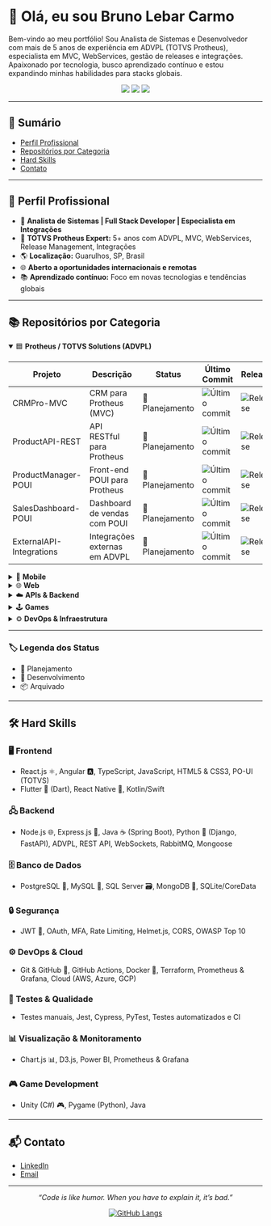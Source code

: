 # 👋 Olá, eu sou Bruno Lebar Carmo

Bem-vindo ao meu portfólio! Sou Analista de Sistemas e Desenvolvedor com mais de 5 anos de experiência em ADVPL (TOTVS Protheus), especialista em MVC, WebServices, gestão de releases e integrações. Apaixonado por tecnologia, busco aprendizado contínuo e estou expandindo minhas habilidades para stacks globais.

<p align="center">
  <a href="https://www.linkedin.com/in/bruno-lebar-carmo/"><img src="https://img.shields.io/badge/-LinkedIn-blue?style=flat-square&logo=Linkedin&logoColor=white" /></a>
  <a href="mailto:brunolebarcarmo@gmail.com"><img src="https://img.shields.io/badge/-Gmail-c14438?style=flat-square&logo=Gmail&logoColor=white" /></a>
  <a href="https://github.com/Bruno-Lebar-DEV"><img src="https://img.shields.io/github/followers/Bruno-Lebar-DEV?label=follow&style=social" /></a>
</p>

---

## 📑 Sumário
- [Perfil Profissional](#perfil-profissional)
- [Repositórios por Categoria](#repositórios-por-categoria)
- [Hard Skills](#hard-skills)
- [Contato](#contato)

---

## 🚩 Perfil Profissional

- 💼 **Analista de Sistemas | Full Stack Developer | Especialista em Integrações**
- 🏢 **TOTVS Protheus Expert:** 5+ anos com ADVPL, MVC, WebServices, Release Management, Integrações
- 🌎 **Localização:** Guarulhos, SP, Brasil
- 🌐 **Aberto a oportunidades internacionais e remotas**
- 📚 **Aprendizado contínuo:** Foco em novas tecnologias e tendências globais

---

## 📚 Repositórios por Categoria

<details open>
<summary>🟦 <strong>Protheus / TOTVS Solutions (ADVPL)</strong></summary>

| Projeto | Descrição | Status | Último Commit | Release | Link |
|---------|-----------|--------|---------------|---------|------|
| CRMPro-MVC | CRM para Protheus (MVC) | 📝 Planejamento | ![Último commit](https://img.shields.io/github/last-commit/Bruno-Lebar-DEV/CRMPro-MVC?label=último%20commit) | ![Release](https://img.shields.io/github/v/release/Bruno-Lebar-DEV/CRMPro-MVC?label=release) | [Ver](https://github.com/Bruno-Lebar-DEV/CRMPro-MVC) |
| ProductAPI-REST | API RESTful para Protheus | 📝 Planejamento | ![Último commit](https://img.shields.io/github/last-commit/Bruno-Lebar-DEV/ProductAPI-REST?label=último%20commit) | ![Release](https://img.shields.io/github/v/release/Bruno-Lebar-DEV/ProductAPI-REST?label=release) | [Ver](https://github.com/Bruno-Lebar-DEV/ProductAPI-REST) |
| ProductManager-POUI | Front-end POUI para Protheus | 📝 Planejamento | ![Último commit](https://img.shields.io/github/last-commit/Bruno-Lebar-DEV/ProductManager-POUI?label=último%20commit) | ![Release](https://img.shields.io/github/v/release/Bruno-Lebar-DEV/ProductManager-POUI?label=release) | [Ver](https://github.com/Bruno-Lebar-DEV/ProductManager-POUI) |
| SalesDashboard-POUI | Dashboard de vendas com POUI | 📝 Planejamento | ![Último commit](https://img.shields.io/github/last-commit/Bruno-Lebar-DEV/SalesDashboard-POUI?label=último%20commit) | ![Release](https://img.shields.io/github/v/release/Bruno-Lebar-DEV/SalesDashboard-POUI?label=release) | [Ver](https://github.com/Bruno-Lebar-DEV/SalesDashboard-POUI) |
| ExternalAPI-Integrations | Integrações externas em ADVPL | 📝 Planejamento | ![Último commit](https://img.shields.io/github/last-commit/Bruno-Lebar-DEV/ExternalAPI-Integrations?label=último%20commit) | ![Release](https://img.shields.io/github/v/release/Bruno-Lebar-DEV/ExternalAPI-Integrations?label=release) | [Ver](https://github.com/Bruno-Lebar-DEV/ExternalAPI-Integrations) |
</details>

<details>
<summary>📱 <strong>Mobile</strong></summary>

| Projeto | Descrição | Status | Último Commit | Release | Link |
|---------|-----------|--------|---------------|---------|------|
| TaskMasterApp | App móvel de tarefas com backend robusto | 📝 Planejamento | ![Último commit](https://img.shields.io/github/last-commit/Bruno-Lebar-DEV/TaskMasterApp?label=último%20commit) | ![Release](https://img.shields.io/github/v/release/Bruno-Lebar-DEV/TaskMasterApp?label=release) | [Ver](https://github.com/Bruno-Lebar-DEV/TaskMasterApp) |
| NewsPulse | App de notícias em React Native | 📝 Planejamento | ![Último commit](https://img.shields.io/github/last-commit/Bruno-Lebar-DEV/NewsPulse?label=último%20commit) | ![Release](https://img.shields.io/github/v/release/Bruno-Lebar-DEV/NewsPulse?label=release) | [Ver](https://github.com/Bruno-Lebar-DEV/NewsPulse) |
| MobileNativeApp | App nativo de tarefas | 📝 Planejamento | ![Último commit](https://img.shields.io/github/last-commit/Bruno-Lebar-DEV/MobileNativeApp?label=último%20commit) | ![Release](https://img.shields.io/github/v/release/Bruno-Lebar-DEV/MobileNativeApp?label=release) | [Ver](https://github.com/Bruno-Lebar-DEV/MobileNativeApp) |
</details>

<details>
<summary>🌐 <strong>Web</strong></summary>

| Projeto | Descrição | Status | Último Commit | Release | Link |
|---------|-----------|--------|---------------|---------|------|
| WebDashboard | Painel web com gráficos dinâmicos | 📝 Planejamento | ![Último commit](https://img.shields.io/github/last-commit/Bruno-Lebar-DEV/WebDashboard?label=último%20commit) | ![Release](https://img.shields.io/github/v/release/Bruno-Lebar-DEV/WebDashboard?label=release) | [Ver](https://github.com/Bruno-Lebar-DEV/WebDashboard) |
| CourseHub | Plataforma online de cursos | 📝 Planejamento | ![Último commit](https://img.shields.io/github/last-commit/Bruno-Lebar-DEV/CourseHub?label=último%20commit) | ![Release](https://img.shields.io/github/v/release/Bruno-Lebar-DEV/CourseHub?label=release) | [Ver](https://github.com/Bruno-Lebar-DEV/CourseHub) |
| BlogMaster | Plataforma de blog completa | 📝 Planejamento | ![Último commit](https://img.shields.io/github/last-commit/Bruno-Lebar-DEV/BlogMaster?label=último%20commit) | ![Release](https://img.shields.io/github/v/release/Bruno-Lebar-DEV/BlogMaster?label=release) | [Ver](https://github.com/Bruno-Lebar-DEV/BlogMaster) |
| ServiceMonitor | Dashboard em tempo real para monitoramento | 📝 Planejamento | ![Último commit](https://img.shields.io/github/last-commit/Bruno-Lebar-DEV/ServiceMonitor?label=último%20commit) | ![Release](https://img.shields.io/github/v/release/Bruno-Lebar-DEV/ServiceMonitor?label=release) | [Ver](https://github.com/Bruno-Lebar-DEV/ServiceMonitor) |
| tutorial-poui | Tutoriais de TypeScript e PO-UI/Angular | 🚧 Desenvolvimento | ![Último commit](https://img.shields.io/github/last-commit/Bruno-Lebar-DEV/tutorial-poui?label=último%20commit) | ![Release](https://img.shields.io/github/v/release/Bruno-Lebar-DEV/tutorial-poui?label=release) | [Ver](https://github.com/Bruno-Lebar-DEV/tutorial-poui) |
</details>

<details>
<summary>☁️ <strong>APIs & Backend</strong></summary>

| Projeto | Descrição | Status | Último Commit | Release | Link |
|---------|-----------|--------|---------------|---------|------|
| TextAI_API | API de processamento de texto e NLP | 📝 Planejamento | ![Último commit](https://img.shields.io/github/last-commit/Bruno-Lebar-DEV/TextAI_API?label=último%20commit) | ![Release](https://img.shields.io/github/v/release/Bruno-Lebar-DEV/TextAI_API?label=release) | [Ver](https://github.com/Bruno-Lebar-DEV/TextAI_API) |
| NodeExpressAPI | API REST robusta | 📝 Planejamento | ![Último commit](https://img.shields.io/github/last-commit/Bruno-Lebar-DEV/NodeExpressAPI?label=último%20commit) | ![Release](https://img.shields.io/github/v/release/Bruno-Lebar-DEV/NodeExpressAPI?label=release) | [Ver](https://github.com/Bruno-Lebar-DEV/NodeExpressAPI) |
| PayFlow | Microsserviço de pagamentos assíncronos | 📝 Planejamento | ![Último commit](https://img.shields.io/github/last-commit/Bruno-Lebar-DEV/PayFlow?label=último%20commit) | ![Release](https://img.shields.io/github/v/release/Bruno-Lebar-DEV/PayFlow?label=release) | [Ver](https://github.com/Bruno-Lebar-DEV/PayFlow) |
| SecureAPI | API REST com segurança avançada | 📝 Planejamento | ![Último commit](https://img.shields.io/github/last-commit/Bruno-Lebar-DEV/SecureAPI?label=último%20commit) | ![Release](https://img.shields.io/github/v/release/Bruno-Lebar-DEV/SecureAPI?label=release) | [Ver](https://github.com/Bruno-Lebar-DEV/SecureAPI) |
| NoSQL-Advanced | Projeto avançado com MongoDB | 📝 Planejamento | ![Último commit](https://img.shields.io/github/last-commit/Bruno-Lebar-DEV/NoSQL-Advanced?label=último%20commit) | ![Release](https://img.shields.io/github/v/release/Bruno-Lebar-DEV/NoSQL-Advanced?label=release) | [Ver](https://github.com/Bruno-Lebar-DEV/NoSQL-Advanced) |
| PowerBI-Integration | Integração de APIs com Power BI | 📝 Planejamento | ![Último commit](https://img.shields.io/github/last-commit/Bruno-Lebar-DEV/PowerBI-Integration?label=último%20commit) | ![Release](https://img.shields.io/github/v/release/Bruno-Lebar-DEV/PowerBI-Integration?label=release) | [Ver](https://github.com/Bruno-Lebar-DEV/PowerBI-Integration) |
</details>

<details>
<summary>🕹️ <strong>Games</strong></summary>

| Projeto | Descrição | Status | Último Commit | Release | Link |
|---------|-----------|--------|---------------|---------|------|
| RetroRunner | Jogo 2D runner focado em performance | 📝 Planejamento | ![Último commit](https://img.shields.io/github/last-commit/Bruno-Lebar-DEV/RetroRunner?label=último%20commit) | ![Release](https://img.shields.io/github/v/release/Bruno-Lebar-DEV/RetroRunner?label=release) | [Ver](https://github.com/Bruno-Lebar-DEV/RetroRunner) |
| GameProjects | Coleção de jogos em Java | 📦 Arquivado | ![Último commit](https://img.shields.io/github/last-commit/Bruno-Lebar-DEV/GameProjects?label=último%20commit) | ![Release](https://img.shields.io/github/v/release/Bruno-Lebar-DEV/GameProjects?label=release) | [Ver](https://github.com/Bruno-Lebar-DEV/GameProjects) |
</details>

<details>
<summary>⚙️ <strong>DevOps & Infraestrutura</strong></summary>

| Projeto | Descrição | Status | Último Commit | Release | Link |
|---------|-----------|--------|---------------|---------|------|
| DevOps-IaC | Infraestrutura como código, CI/CD | 📝 Planejamento | ![Último commit](https://img.shields.io/github/last-commit/Bruno-Lebar-DEV/DevOps-IaC?label=último%20commit) | ![Release](https://img.shields.io/github/v/release/Bruno-Lebar-DEV/DevOps-IaC?label=release) | [Ver](https://github.com/Bruno-Lebar-DEV/DevOps-IaC) |
</details>

---

### 🏷️ Legenda dos Status
- 📝 Planejamento
- 🚧 Desenvolvimento
- 📦 Arquivado

---

## 🛠️ Hard Skills

### 🖥️ Frontend
- React.js ⚛️, Angular 🅰️, TypeScript, JavaScript, HTML5 & CSS3, PO-UI (TOTVS)
- Flutter 🦋 (Dart), React Native 📱, Kotlin/Swift

### 🖧 Backend
- Node.js 🌐, Express.js 🚂, Java ☕ (Spring Boot), Python 🐍 (Django, FastAPI), ADVPL, REST API, WebSockets, RabbitMQ, Mongoose

### 🗄️ Banco de Dados
- PostgreSQL 🐘, MySQL 🐬, SQL Server 🗃️, MongoDB 🍃, SQLite/CoreData

### 🔒 Segurança
- JWT 🔑, OAuth, MFA, Rate Limiting, Helmet.js, CORS, OWASP Top 10

### ⚙️ DevOps & Cloud
- Git & GitHub 🐙, GitHub Actions, Docker 🐳, Terraform, Prometheus & Grafana, Cloud (AWS, Azure, GCP)

### 🧪 Testes & Qualidade
- Testes manuais, Jest, Cypress, PyTest, Testes automatizados e CI

### 📊 Visualização & Monitoramento
- Chart.js 📊, D3.js, Power BI, Prometheus & Grafana

### 🎮 Game Development
- Unity (C#) 🎮, Pygame (Python), Java

---

## 📬 Contato

- [LinkedIn](https://www.linkedin.com/in/bruno-lebar-carmo/)
- [Email](mailto:brunolebarcarmo@gmail.com)

---

<p align="center">
  <em>“Code is like humor. When you have to explain it, it’s bad.”</em>
</p>

<p align="center">
  <a href="https://github.com/Bruno-Lebar-DEV">
    <img src="https://github-readme-stats.vercel.app/api/top-langs/?username=Bruno-Lebar-DEV&layout=compact" alt="GitHub Langs" />
  </a>
</p>
